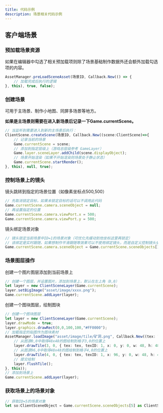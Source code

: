 ```yaml
---
title: 代码示例
description: 场景相关代码示例
---
```


<!-- [场景通用基类：Scene](/zh_hans/library/2d/generic/scene)

客户端和服务端的场景都继承该类

[场景客户端类：ClientScene](/zh_hans/library/2d/client/clientscene)

[场景服务端类：ServerScene](/zh_hans/library/2dnetwork/server/serverscene) -->

## 客户端场景

### 预加载场景资源

如果在编辑器中勾选了相关预加载项则除了场景基础制作数据外还会额外加载勾选项的内容。

```ts [Script.ts]
AssetManager.preLoadSceneAsset(场景ID, Callback.New(() => {
    // 加载完成后执行的逻辑
}, this), true, false);
```

### 创建场景

可用于主场景、制作小地图、同屏多场景等地方。

**如果是主场景则需要在进入新场景后记录一下Game.currentScene。**

```ts [Script.ts]
// 当监听到需要进入到新的主场景后执行：
ClientScene.createScene(场景ID, Callback.New((scene:ClientScene)=>{
    // 记录当前的场景
    Game.currentScene = scene;
    // 添加到指定层级上（游戏总层级参考 GameLayer）
    Game.layer.sceneLayer.addChild(scene.displayObject);
    // 场景开始渲染（如果不开始渲染则场景处于静止状态）
    Game.currentScene.startRender();
}, this), null, true);
```

### 控制场景上的镜头

镜头跳转到指定的场景位置（如像素坐标点500,500）

```ts [Script.ts]
// 先取消锁定目标，如果未锁定目标的话可以不调用此代码
Game.currentScene.camera.sceneObject = null;
// 再设置指定的位置
Game.currentScene.camera.viewPort.x = 500;
Game.currentScene.camera.viewPort.y = 500;
```

镜头绑定场景对象

```ts [Script.ts]
// 镜头锁定当前场景中ID=1的场景对象（可优化先缓动到他坐标这里再锁定）
// 该绑定是实时跟随，如果想制作平滑跟随等效果可以不使用绑定镜头，而是自定义控制镜头坐标。
Game.currentScene.camera.sceneObject = Game.currentScene.sceneObjects[1];
```

### 场景图层操作

创建一个图片图层添加到当前场景上

```ts [Script.ts]
// 创建一个图层，并设置图片，添加到场景上，默认在左上角（0,0）
let layer = new ClientSceneLayer(Game.currentScene);
layer.setBigImage("asset/image/xxxx.png");
Game.currentScene.addLayer(layer);
```

创建一个图块图层，绘制图块

```ts [Script.ts]
// 创建一个图块图层
let layer = new ClientSceneLayer(Game.currentScene);
layer.drawMode = true;
layer.graphics.drawRect(0,0,100,100,"#FF0000");
// 加载指定的贴图作为图块素材
AssetManager.loadImage("asset/image/tile/矿洞.png", Callback.New((tex: Texture) => {
    // 从图源0,0中取得48x48的图绘制到格子3,0的位置上
    layer.drawTile(3, 0, { tex: tex, texID: 1, x: 0, y: 0, w: 48, h: 48 });
    // 从图源96,0中取得48x48的图绘制到格子4,0的位置上
    layer.drawTile(4, 0, { tex: tex, texID: 1, x: 96, y: 0, w: 48, h: 48 });
    // 提交绘制
    layer.flushTile();
}, this));
// 添加到场景上
Game.currentScene.addLayer(layer);
```

### 获取场景上的场景对象

```ts [Script.ts]
// 获取ID=5的场景对象
let so:ClientSceneObject = Game.currentScene.sceneObjects[5] as ClientSceneObject ;
```
